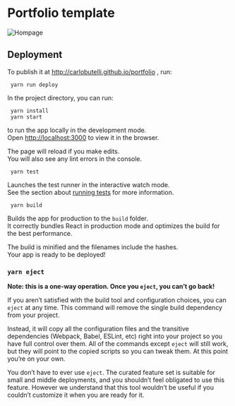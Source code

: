 # Portfolio template
![Hompage](https://carlobutelli.github.io/luxury/images/homepage.jpg)
## Deployment
To publish it at http://carlobutelli.github.io/portfolio , run:
   
     yarn run deploy


In the project directory, you can run:

     yarn install
     yarn start

to run the app locally in the development mode.<br />
Open [http://localhost:3000](http://localhost:3000/luxury) to view it in the browser.

The page will reload if you make edits.<br />
You will also see any lint errors in the console.

     yarn test

Launches the test runner in the interactive watch mode.<br />
See the section about [running tests](https://facebook.github.io/create-react-app/docs/running-tests) for more information.

     yarn build

Builds the app for production to the `build` folder.<br />
It correctly bundles React in production mode and optimizes the build for the best performance.

The build is minified and the filenames include the hashes.<br />
Your app is ready to be deployed!

### `yarn eject`

**Note: this is a one-way operation. Once you `eject`, you can’t go back!**

If you aren’t satisfied with the build tool and configuration choices, you can `eject` at any time. This command will remove the single build dependency from your project.

Instead, it will copy all the configuration files and the transitive dependencies (Webpack, Babel, ESLint, etc) right into your project so you have full control over them. All of the commands except `eject` will still work, but they will point to the copied scripts so you can tweak them. At this point you’re on your own.

You don’t have to ever use `eject`. The curated feature set is suitable for small and middle deployments, and you shouldn’t feel obligated to use this feature. However we understand that this tool wouldn’t be useful if you couldn’t customize it when you are ready for it.
